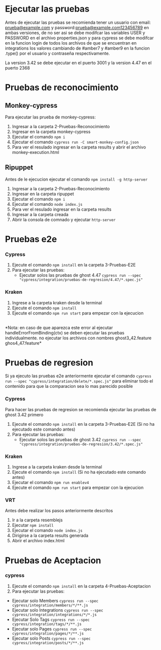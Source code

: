 
# Ejecutar las pruebas
Antes de ejecutar las pruebas se recomienda tener un usuario con email: prueba@example.com y password:prueba@example.com123456789 en ambas versiones, de no ser asi se debe modifcar las variables USER y PASSWORD en el archivo properties.json y para cypress se debe modifcar en la funcion login de todos los archivos de que se encuentran en integrations los valores cambiando de #amber7 y #amber9 en la funcion .type() por el usuario y contraseña respectivamente.

La version 3.42 se debe ejecutar en el puerto 3001 y la version 4.47 en el puerto 2368

# Pruebas de reconocimiento
## Monkey-cypress
Para ejecutar las prueba de monkey-cypress:
1. Ingresar a la carpeta 2-Pruebas-Reconocimiento
2. Ingresar en la carpeta monkey-cypress
3. Ejecutar el comando `npm i`
4. Ejecutar el comando `cypress run -C smart-monkey-config.json`
5. Para ver el resulado ingresar en la carpeta results y abrir el archivo monkey-execution.html

## Ripuppet
Antes de le ejecucion ejecutar el comando `npm install -g http-server`
1. Ingresar a la carpeta 2-Pruebas-Reconocimiento
2. Ingresar en la carpeta ripuppet
3. Ejecutar el comando `npm i`
4. Ejecutar el comando `node index.js`
5. Para ver el resulado ingresar en la carpeta results
6. Ingresar a la carpeta creada
7. Abrir la consola de comnado y ejecutar `http-server`

# Pruebas e2e
### Cypress 
1. Ejecute el comando `npm install` en la carpeta 3-Pruebas-E2E
2. Para ejecutar las pruebas:
   * Ejecutar solos las pruebas de ghost 4.47 `cypress run --spec "cypress/integration/pruebas-de-regresion/4.47/*.spec.js"`

### Kraken
1. Ingrese a la carpeta kraken desde la terminal 
2. Ejecute el comando `npm install`
3. Ejecute el comando `npm run start` para empezar con la ejecucion
<br>
*Nota: en caso de que aparezca este error al ejecutar handleErrorFromBinding(ctx) se deben ejecutar las pruebas individualmente. no ejecutar los archivos con nombres ghost3_42.feature ghos4_47.feature*

# Pruebas de regresion
Si ya ejecuto las pruebas e2e anteriormente ejecutar el comando `cypress run --spec "cypress/integration/delete/*.spec.js"` para eliminar todo el contenido para que la comparacion sea lo mas parecido posible
### Cypress 
Para hacer las pruebas de regresion se recomienda ejecutar las pruebas de ghost 3.42 primero
1. Ejecute el comando `npm install` en la carpeta 3-Pruebas-E2E (Si no ha ejecutado este comando antes)
2. Para ejecutar las pruebas:
   * Ejecutar solos las pruebas de ghost 3.42 `cypress run --spec "cypress/integration/pruebas-de-regresion/3.42/*.spec.js"`
### Kraken
1. Ingrese a la carpeta kraken desde la terminal 
2. Ejecute el comando `npm install` (Si no ha ejecutado este comando antes)
3. Ejecutar el comando `npm run enablev4`
4. Ejecute el comando `npm run start` para empezar con la ejecucion
### VRT
Antes debe realizar los pasos anteriormente descritos
1. Ir a la carpeta resemblejs
2. Ejecutar `npm install`
3. Ejecutar el comando `node index.js`
4. Dirigirse a la carpeta results generada
5. Abrir el archivo index.html

# Pruebas de Aceptacion
### cypress
1. Ejecute el comando `npm install` en la carpeta 4-Pruebas-Aceptacion
2. Para ejecutar las pruebas:
  * Ejecutar solo Members `cypress run --spec cypress/integration/members/*/**.js`
  * Ejecutar solo Integrations `cypress run --spec cypress/integration/integrations/*/*.js`
  * Ejecutar Solo Tags `cypress run --spec cypress/integration/tags/*/**.js`
  * Ejecutar solo Pages `cypress run --spec cypress/integration/pages/*/**.js`
  * Ejecutar solo Posts `cypress run --spec cypress/integration/posts/*/**.js`
  

